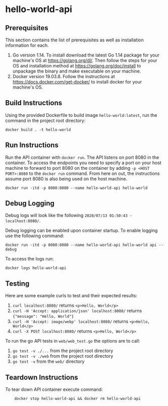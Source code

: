 # hello-world-api

## Prerequisites
This section contains the list of prerequisites as well as installation information for each.

1. Go version 1.14.  To install download the latest Go 1.14 package for your machine's OS at https://golang.org/dl/.  Then follow the steps for your OS and installation method at https://golang.org/doc/install to unpackage the binary and make executable on your machine.
2. Docker version 19.03.8.  Follow the instructions at https://docs.docker.com/get-docker/ to install docker for your machine's OS.  


## Build Instructions
Using the provided Dockerfile to build image `hello-world:latest`, run the command in the project root directory:
```
docker build . -t hello-world
```

## Run Instructions
Run the API container with `docker run`.  The API listens on port 8080 in the container.  To access the endpoints you need to specify a port on your host machine to forward to port 8080 on the container by adding `-p <HOST PORT>:8080` to the `docker run` command. From here on out, the instructions assume port 8080 is also being used on the host machine.   
```
docker run -itd -p 8080:8080 --name hello-world-api hello-world
```

## Debug Logging
Debug logs will look like the following `2020/07/13 01:50:43 - localhost:8080/`.

Debug logging can be enabled upon container startup.  To enable logging use the following command:
```
docker run -itd -p 8080:8080 --name hello-world-api hello-world api --debug
```

To access the logs run: 
```
docker logs hello-world-api
```

## Testing
Here are some example curls to test and their expected results:
1. `curl localhost:8080/` returns `<p>Hello, World</p>`
2. `curl -H 'Accept: application/json' localhost:8080/` returns `{"message": "Hello, World"}`
3. `curl -H 'Accept: image/webp' localhost:8080/` returns `<p>Hello, World</p>`
4. `curl -X POST localhost:8080/` returns `<p>Hello, World</p>`

To run the go API tests in `web/web_test.go` the options are to call:
1. `go test -v ./...` from the project root directory
2. `go test -v ./web` from the project root directory
3. `go test -v` from the `web/` directory

## Teardown Instructions
To tear down API container execute command:
```
    docker stop hello-world-api && docker rm hello-world-api
```
